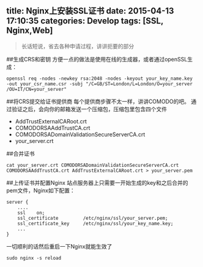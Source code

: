 title: Nginx上安装SSL证书
date: 2015-04-13 17:10:35
categories: Develop
tags: [SSL, Nginx,Web]
---

>长话短说，省去各种申请过程，讲讲扼要的部分

##生成CRS和密钥
方便一点的做法是使用在线的生成器，或者通过openSSL生成：

    openssl req -nodes -newkey rsa:2048 -nodes -keyout your_key_name.key 
    -out your_csr_name.csr -subj "/C=GB/ST=London/L=London/O=your_server
    /OU=IT/CN=your_server"
   
   <!-- more --> 
##将CRS提交给证书提供商
每个提供商步骤不太一样，讲讲COMODO的吧。
通过验证之后，会向你的邮箱发送一个压缩包，压缩包里包含四个文件

 - AddTrustExternalCARoot.crt
 - COMODORSAAddTrustCA.crt
 - COMODORSADomainValidationSecureServerCA.crt
 - your_server.crt

##合并证书

    cat your_server.crt COMODORSADomainValidationSecureServerCA.crt COMODORSAAddTrustCA.crt AddTrustExternalCARoot.crt > your_server.pem 
    
    
##上传证书并配置Nginx
站点服务器上只需要一开始生成的key和之后合并的pem文件，Nginx如下配置：

    server {
        ....
        ssl    on; 
        ssl_certificate         /etc/nginx/ssl/your_server.pem;
        ssl_certificate_key     /etc/nginx/ssl/your_key_name.key;
        ...
    }
一切顺利的话然后重启一下Nginx就能生效了

    sudo nginx -s reload

